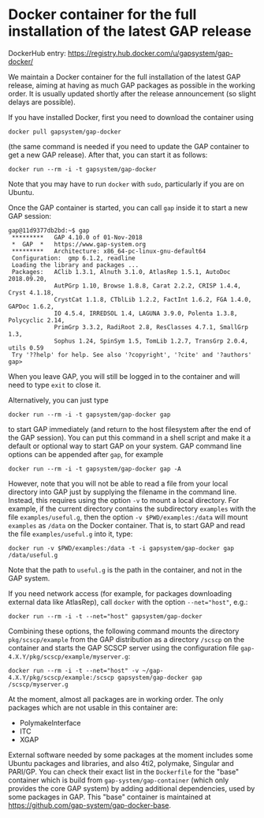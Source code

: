 # Docker container for the full installation of the latest GAP release

DockerHub entry: https://registry.hub.docker.com/u/gapsystem/gap-docker/

We maintain a Docker container for the full installation of the latest GAP 
release, aiming at having as much GAP packages as possible in the working 
order. It is usually updated shortly after the release announcement (so
slight delays are possible).

If you have installed Docker, first you need to download the container using

    docker pull gapsystem/gap-docker

(the same command is needed if you need to update the GAP container to get a
new GAP release). After that, you can start it as follows:

    docker run --rm -i -t gapsystem/gap-docker

Note that you may have to run `docker` with `sudo`, particularly if you are 
on Ubuntu.

Once the GAP container is started, you can call `gap` inside it to start a 
new GAP session:

```
gap@11d9377db2bd:~$ gap
 *********   GAP 4.10.0 of 01-Nov-2018
 *  GAP  *   https://www.gap-system.org
 *********   Architecture: x86_64-pc-linux-gnu-default64
 Configuration:  gmp 6.1.2, readline
 Loading the library and packages ...
 Packages:   AClib 1.3.1, Alnuth 3.1.0, AtlasRep 1.5.1, AutoDoc 2018.09.20, 
             AutPGrp 1.10, Browse 1.8.8, Carat 2.2.2, CRISP 1.4.4, Cryst 4.1.18, 
             CrystCat 1.1.8, CTblLib 1.2.2, FactInt 1.6.2, FGA 1.4.0, GAPDoc 1.6.2, 
             IO 4.5.4, IRREDSOL 1.4, LAGUNA 3.9.0, Polenta 1.3.8, Polycyclic 2.14, 
             PrimGrp 3.3.2, RadiRoot 2.8, ResClasses 4.7.1, SmallGrp 1.3, 
             Sophus 1.24, SpinSym 1.5, TomLib 1.2.7, TransGrp 2.0.4, utils 0.59
 Try '??help' for help. See also '?copyright', '?cite' and '?authors'
gap> 
```

When you leave GAP, you will still be logged in to the container and will 
need to type `exit` to close it.

Alternatively, you can just type

    docker run --rm -i -t gapsystem/gap-docker gap

to start GAP immediately (and return to the host filesystem after the end of
the GAP session). You can put this command in a shell script and make it a
default or optional way to start GAP on your system. GAP command line options
can be appended after `gap`, for example 

    docker run --rm -i -t gapsystem/gap-docker gap -A

However, note that you will not be able to read a file from your local
directory into GAP just by supplying the filename in the command line. 
Instead, this requires using the option `-v` to mount a local directory.
For example, if the current directory contains the subdirectory `examples`
with the file `examples/useful.g`, then the option `-v $PWD/examples:/data`
will mount `examples` as `/data` on the Docker container. That is, to start
GAP and read the file `examples/useful.g` into it, type:

    docker run -v $PWD/examples:/data -t -i gapsystem/gap-docker gap /data/useful.g

Note that the path to `useful.g` is the path in the container, and not in the GAP system.

If you need network access (for example, for packages downloading external
data like AtlasRep), call `docker` with the option `--net="host"`, e.g.:

    docker run --rm -i -t --net="host" gapsystem/gap-docker

Combining these options, the following command mounts the directory
`pkg/scscp/example` from the GAP distribution as a directory `/scscp`
on the container and starts the GAP SCSCP server using the configuration
file `gap-4.X.Y/pkg/scscp/example/myserver.g`:

    docker run --rm -i -t --net="host" -v ~/gap-4.X.Y/pkg/scscp/example:/scscp gapsystem/gap-docker gap /scscp/myserver.g

At the moment, almost all packages are in working order. The only packages
which are not usable in this container are:
* PolymakeInterface
* ITC
* XGAP

External software needed by some packages at the moment includes some Ubuntu
packages and libraries, and also 4ti2, polymake, Singular and PARI/GP. You can
check their exact list in the `Dockerfile` for the "base" container which is
build from `gap-system/gap-container` (which only provides the core GAP system)
by adding additional dependencies, used by some packages in GAP. This "base"
container is maintained at https://github.com/gap-system/gap-docker-base.
